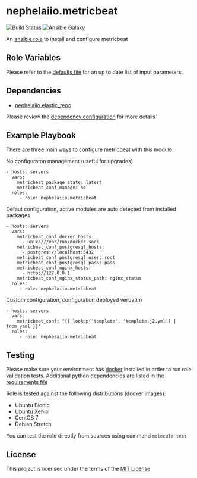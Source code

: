 # nephelaiio.metricbeat

[![Build Status](https://github.com/nephelaiio/ansible-role-elastic-repo/workflows/.github/workflows/main.yml/badge.svg)](https://travis-ci.org/nephelaiio/ansible-role-elastic-repo)
[![Ansible Galaxy](http://img.shields.io/badge/ansible--galaxy-nephelaiio.elastic-repo-blue.svg)](https://galaxy.ansible.com/nephelaiio/elastic-repo/)

An [ansible role](https://galaxy.ansible.com/nephelaiio/metricbeat) to install and configure metricbeat

## Role Variables

Please refer to the [defaults file](/defaults/main.yml) for an up to date list of input parameters.

## Dependencies

* [nephelaiio.elastic_repo](https://galaxy.ansible.com/nephelaiio/elastic_repo/)

Please review the [dependency configuration](/meta/main.yml) for more details

## Example Playbook

There are three main ways to configure metricbeat with this module:

No configuraton management (useful for upgrades)

```
- hosts: servers
  vars:
    metricbeat_package_state: latest
    metricbeat_conf_manage: no
  roles:
     - role: nephelaiio.metricbeat
```

Defaut configuration, active modules are auto detected from installed packages

```
- hosts: servers
  vars:
    metricbeat_conf_docker_hosts
      - unix:///var/run/docker.sock
    metricbeat_conf_postgresql_hosts:
      - postgres://localhost:5432
    metricbeat_conf_postgresql_user: root
    metricbeat_conf_postgresql_pass: pass
    metricbeat_conf_nginx_hosts:
      - http://127.0.0.1
    metricbeat_conf_nginx_status_path: nginx_status
  roles:
     - role: nephelaiio.metricbeat
```

Custom configuration, configuration deployed verbatim

```
- hosts: servers
  vars:
    metricbeat_conf: "{{ lookup('template', 'template.j2.yml') | from_yaml }}"
  roles:
     - role: nephelaiio.metricbeat
```

## Testing

Please make sure your environment has [docker](https://www.docker.com) installed in order to run role validation tests. Additional python dependencies are listed in the [requirements file](https://github.com/nephelaiio/ansible-role-requirements/blob/master/requirements.txt)

Role is tested against the following distributions (docker images):
  * Ubuntu Bionic
  * Ubuntu Xenial
  * CentOS 7
  * Debian Stretch

You can test the role directly from sources using command ` molecule test `

## License

This project is licensed under the terms of the [MIT License](/LICENSE)
